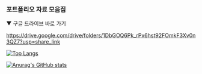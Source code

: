 ### 포트폴리오 자료 모음집 
▼ 구글 드라이브 바로 가기

https://drive.google.com/drive/folders/1DbGOQ6Pk_rPx6hst92FOmkF3Xv0n3QZ7?usp=share_link




[![Top Langs](https://github-readme-stats.vercel.app/api/top-langs/?username=cloudwoon)](https://github.com/cloudwoon/github-readme-stats)

[![Anurag's GitHub stats](https://github-readme-stats.vercel.app/api?username=cloudwoon)](https://github.com/cloudwoon/github-readme-stats)



